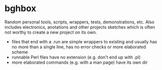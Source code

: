bghbox
======

Random personal tools, scripts, wrappers, tests, demonstrations, etc.
Also includes electronics, anotations and other projects sketches which
is often not worthy to create a new project on its own.

* files that end with a .run are simple wrappers to existing and usually
  has no more than a single line, has no error checks or more elaborated
  scheme
* runnable Perl files have no extension (e.g. don't end up with .pl)
* more elaborated commands (e.g. with a man page) have its own dir
